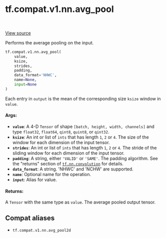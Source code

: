 <div itemscope itemtype="http://developers.google.com/ReferenceObject">
<meta itemprop="name" content="tf.compat.v1.nn.avg_pool" />
<meta itemprop="path" content="Stable" />
</div>

# tf.compat.v1.nn.avg_pool

<!-- Insert buttons and diff -->

<table class="tfo-notebook-buttons tfo-api" align="left">
</table>

<a target="_blank" href="/code/stable/tensorflow/python/ops/nn_ops.py">View source</a>



Performs the average pooling on the input.

``` python
tf.compat.v1.nn.avg_pool(
    value,
    ksize,
    strides,
    padding,
    data_format='NHWC',
    name=None,
    input=None
)
```



<!-- Placeholder for "Used in" -->

Each entry in `output` is the mean of the corresponding size `ksize`
window in `value`.

#### Args:


* <b>`value`</b>: A 4-D `Tensor` of shape `[batch, height, width, channels]` and type
  `float32`, `float64`, `qint8`, `quint8`, or `qint32`.
* <b>`ksize`</b>: An int or list of `ints` that has length `1`, `2` or `4`. The size of
  the window for each dimension of the input tensor.
* <b>`strides`</b>: An int or list of `ints` that has length `1`, `2` or `4`. The
  stride of the sliding window for each dimension of the input tensor.
* <b>`padding`</b>: A string, either `'VALID'` or `'SAME'`. The padding algorithm.
  See the "returns" section of <a href="../../../../tf/nn/convolution.md"><code>tf.nn.convolution</code></a> for details.
* <b>`data_format`</b>: A string. 'NHWC' and 'NCHW' are supported.
* <b>`name`</b>: Optional name for the operation.
* <b>`input`</b>: Alias for value.


#### Returns:

A `Tensor` with the same type as `value`.  The average pooled output tensor.


## Compat aliases

* `tf.compat.v1.nn.avg_pool2d`

